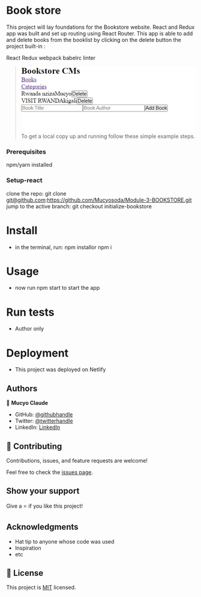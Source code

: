 # Book store

This project will lay foundations for the Bookstore website.
React and Redux app was built and set up routing using React Router.
This app is able to add and delete books from the booklist by clicking on the delete button
the project built-in :

React
Redux
webpack
babelrc
linter

> ![screenshoot](./Appscreenshoot.PNG)
To get a local copy up and running follow these simple example steps.

### Prerequisites
npm/yarn installed

### Setup-react
clone the repo: git clone git@github.com:https://github.com/Mucyosoda/Module-3-BOOKSTORE.git
jump to the active branch: git checkout initialize-bookstore

# Install
- in the terminal, run: npm installor npm i
# Usage
- now run npm start to start the app
# Run tests
- Author only
# Deployment
- This project was deployed on Netlify 

## Authors

👤 **Mucyo Claude**

- GitHub: [@githubhandle](https://github.com/githubhandle)
- Twitter: [@twitterhandle](https://twitter.com/twitterhandle)
- LinkedIn: [LinkedIn](https://linkedin.com/in/linkedinhandle)

## 🤝 Contributing

Contributions, issues, and feature requests are welcome!

Feel free to check the [issues page](../../issues/).

## Show your support

Give a ⭐️ if you like this project!

## Acknowledgments

- Hat tip to anyone whose code was used
- Inspiration
- etc

## 📝 License

This project is [MIT](./MIT.md) licensed.
